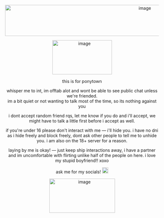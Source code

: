 
<p align="center"><img width="900" height="102" alt="image" src="https://github.com/user-attachments/assets/701516a0-843b-4994-a797-e9c487506e05" />

<p align="center"><img width="195" height="112" alt="image" src="https://github.com/user-attachments/assets/2a81b22a-59e5-402a-997f-65e793aa652f" />

 
<p align="center">this is for ponytown<br/>
<p align="center">whisper me to int, im offtab alot and wont be able to see public chat unless we're friended.<br/> 
im a bit quiet or not wanting to talk most of the time,  
  so its nothing against you 
  <p align="center"> i dont accept random friend rqs, let me know if you do and i'll accept, we might have to talk a little first before i accept as well.
<p align="center"> if you're under 16 please don't interact with me — i'll hide you. i have no dni as i hide freely and block freely, dont ask other people to tell me to unhide you. i am also on the 18+ server for a reason.
<p align="center">laying by me is okay! — just keep ship interactions away, i have a partner and im uncomfortable with flirting unlike half of the people on here. i love my stupid boyfriend!! xoxo
<p align="center">ask me for my socials! <img width="20" height="20" alt="image" src="https://github.com/user-attachments/assets/7c39676f-a710-4079-9fbe-7d73eb47d8c1" />


 
  
<p align="center"><img width="215" height="112" alt="image" src="https://github.com/user-attachments/assets/fc115ea8-2c3a-4ca6-8e16-84606f6fe5b1" />






